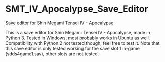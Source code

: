 # SMT_IV_Apocalypse_Save_Editor
Save editor for Shin Megami Tensei IV - Apocalypse

This is a save editor for Shin Megami Tensei IV - Apocalypse, made in Python 3. Tested in Windows, most probably works in Ubuntu as well. Compatibility with Python 2 not tested though, feel free to test it. Note that this save editor is only tested working for the save slot 1 in-game (sdds4game1.sav), other slots are not tested.
